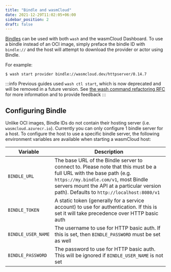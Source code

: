 ```yaml
---
title: "Bindle and wasmCloud"
date: 2021-12-29T11:02:05+06:00
sidebar_position: 2
draft: false
---
```


[Bindles](https://github.com/deislabs/bindle) can be used with both `wash` and the wasmCloud
Dashboard. To use a bindle instead of an OCI image, simply preface the bindle ID with `bindle://`
and the host will attempt to download the provider or actor using Bindle.

For example:

```console
$ wash start provider bindle://wasmcloud.dev/httpserver/0.14.7
```
:::info
Previous guides used `wash ctl start`, which is now deprecated and will be removed in a future version.
See [the wash command refactoring RFC](https://github.com/wasmCloud/wash/issues/538) for more information and to provide feedback
:::

## Configuring Bindle

Unlike OCI images, Bindle IDs do not contain their hosting server (i.e. `wasmcloud.azurecr.io`).
Currently you can only configure 1 bindle server for a host. To configure the host to use a specific
bindle server, the following environment variables are available when starting a wasmCloud host:

| Variable           | Description                                                                                                                                                                                                                                            |
| ------------------ | ------------------------------------------------------------------------------------------------------------------------------------------------------------------------------------------------------------------------------------------------------ |
| `BINDLE_URL`       | The base URL of the Bindle server to connect to. Please note that this must be a full URL with the base path (e.g. `https://my.bindle.com/v1`, most Bindle servers mount the API at a particular version path). Defaults to `http://localhost:8080/v1` |
| `BINDLE_TOKEN`     | A static token (generally for a service account) to use for authentication. If this is set it will take precedence over HTTP basic auth                                                                                                                |
| `BINDLE_USER_NAME` | The username to use for HTTP basic auth. If this is set, then `BINDLE_PASSWORD` must be set as well                                                                                                                                                    |
| `BINDLE_PASSWORD`  | The password to use for HTTP basic auth. This will be ignored if `BINDLE_USER_NAME` is not set                                                                                                                                                         |

